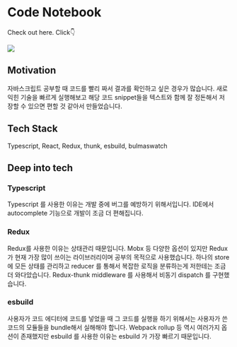 # Code Notebook

Check out here. Click:point_down:

<a href="https://code-notebook.netlify.app/">
  <img src="https://api.netlify.com/api/v1/badges/30facc59-13a1-44d6-a2b6-5f32c8078aa2/deploy-status">
</a>

## Motivation

자바스크립트 공부할 때 코드를 빨리 짜서 결과를 확인하고 싶은 경우가 많습니다. 새로 익힌 기술을 빠르게 실행해보고 해당 코드 snippet들을 텍스트와 함께 잘 정돈해서 저장할 수 있으면 편할 것 같아서 만들었습니다.

## Tech Stack

Typescript, React, Redux, thunk, esbuild, bulmaswatch

## Deep into tech

### Typescript

Typescript 를 사용한 이유는 개발 중에 버그를 예방하기 위해서입니다. IDE에서 autocomplete 기능으로 개발이 조금 더 편해집니다.

### Redux

Redux를 사용한 이유는 상태관리 때문입니다. Mobx 등 다양한 옵션이 있지만 Redux가 현재 가장 많이 쓰이는 라이브러리이며 공부의 목적으로 사용했습니다. 하나의 store 에 모든 상태를 관리하고 reducer 를 통해서 복잡한 로직을 분류하는게 저한테는 조금 더 와다았습니다.
Redux-thunk middleware 를 사용해서 비동기 dispatch 를 구현했습니다.

### esbuild

사용자가 코드 에디터에 코드를 넣었을 때 그 코드를 실행을 하기 위해서는 사용자가 쓴 코드의 모듈들을 bundle해서 실해해야 합니다. Webpack rollup 등 역시 여러가지 옵션이 존재했지만 esbuild 를 사용한 이유는 esbuild 가 가장 빠르기 때문입니다.
